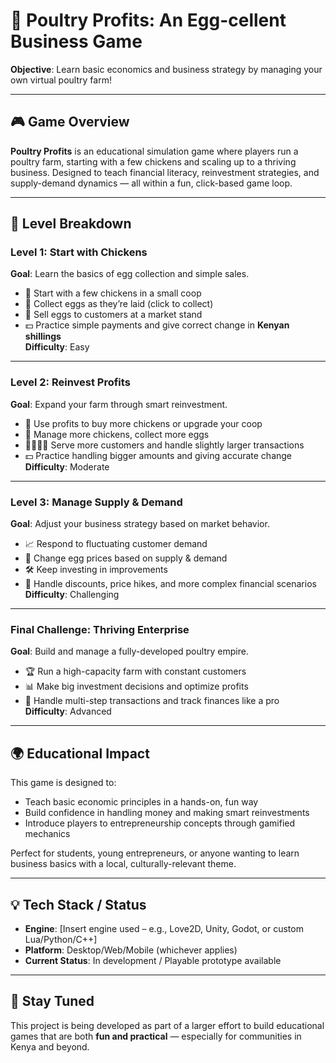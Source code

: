 # 🐔 Poultry Profits: An Egg-cellent Business Game  
**Objective**: Learn basic economics and business strategy by managing your own virtual poultry farm!

---

## 🎮 Game Overview

**Poultry Profits** is an educational simulation game where players run a poultry farm, starting with a few chickens and scaling up to a thriving business. Designed to teach financial literacy, reinvestment strategies, and supply-demand dynamics — all within a fun, click-based game loop.

---

## 🐣 Level Breakdown

### **Level 1: Start with Chickens**  
**Goal**: Learn the basics of egg collection and simple sales.

- 🐥 Start with a few chickens in a small coop  
- 🥚 Collect eggs as they’re laid (click to collect)  
- 🧺 Sell eggs to customers at a market stand  
- 💵 Practice simple payments and give correct change in **Kenyan shillings**  
**Difficulty**: Easy

---

### **Level 2: Reinvest Profits**  
**Goal**: Expand your farm through smart reinvestment.

- 🔄 Use profits to buy more chickens or upgrade your coop  
- 🐔 Manage more chickens, collect more eggs  
- 👨‍👩‍👧‍👦 Serve more customers and handle slightly larger transactions  
- 💵 Practice handling bigger amounts and giving accurate change  
**Difficulty**: Moderate

---

### **Level 3: Manage Supply & Demand**  
**Goal**: Adjust your business strategy based on market behavior.

- 📈 Respond to fluctuating customer demand  
- 💸 Change egg prices based on supply & demand  
- 🛠️ Keep investing in improvements  
- 🧮 Handle discounts, price hikes, and more complex financial scenarios  
**Difficulty**: Challenging

---

### **Final Challenge: Thriving Enterprise**  
**Goal**: Build and manage a fully-developed poultry empire.

- 🏆 Run a high-capacity farm with constant customers  
- 📊 Make big investment decisions and optimize profits  
- 🧾 Handle multi-step transactions and track finances like a pro  
**Difficulty**: Advanced

---

## 🌍 Educational Impact

This game is designed to:
- Teach basic economic principles in a hands-on, fun way  
- Build confidence in handling money and making smart reinvestments  
- Introduce players to entrepreneurship concepts through gamified mechanics  

Perfect for students, young entrepreneurs, or anyone wanting to learn business basics with a local, culturally-relevant theme.

---

## 💡 Tech Stack / Status

- **Engine**: [Insert engine used – e.g., Love2D, Unity, Godot, or custom Lua/Python/C++]  
- **Platform**: Desktop/Web/Mobile (whichever applies)  
- **Current Status**: In development / Playable prototype available

---

## 🐔 Stay Tuned

This project is being developed as part of a larger effort to build educational games that are both **fun and practical** — especially for communities in Kenya and beyond.